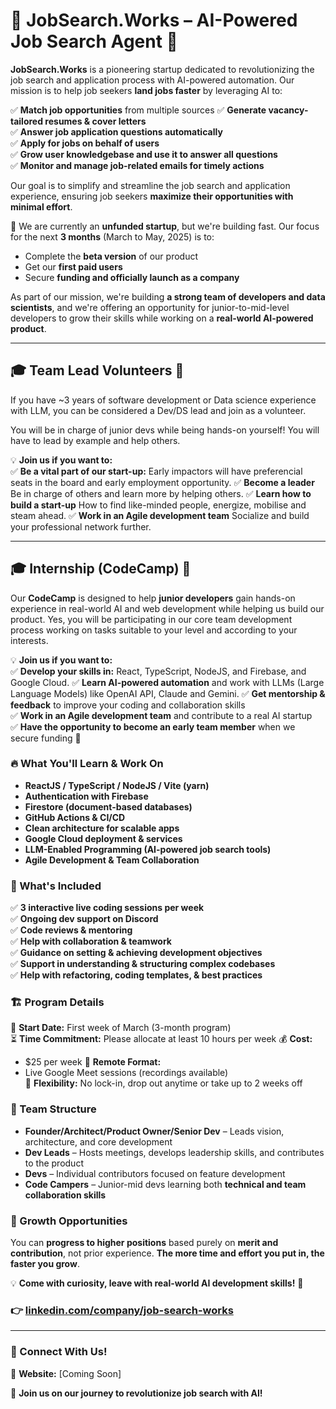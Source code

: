 # 🌟 JobSearch.Works – AI-Powered Job Search Agent 🚀  

**JobSearch.Works** is a pioneering startup dedicated to revolutionizing the job search and application process with AI-powered automation. Our mission is to help job seekers **land jobs faster** by leveraging AI to:

✅ **Match job opportunities** from multiple sources
✅ **Generate vacancy-tailored resumes & cover letters**  
✅ **Answer job application questions automatically**  
✅ **Apply for jobs on behalf of users**  
✅ **Grow user knowledgebase and use it to answer all questions**  
✅ **Monitor and manage job-related emails for timely actions**  

Our goal is to simplify and streamline the job search and application experience, ensuring job seekers **maximize their opportunities with minimal effort**.  

🚀 We are currently an **unfunded startup**, but we're building fast. Our focus for the next **3 months** (March to May, 2025) is to:  
- Complete the **beta version** of our product  
- Get our **first paid users**  
- Secure **funding and officially launch as a company**  

As part of our mission, we're building **a strong team of developers and data scientists**, and we're offering an opportunity for junior-to-mid-level developers to grow their skills while working on a **real-world AI-powered product**.  

---

## 🎓 Team Lead Volunteers 🚀  

If you have ~3 years of software development or Data science experience with LLM, you can be considered a Dev/DS lead and join as a volunteer.

You will be in charge of junior devs while being hands-on yourself! You will have to lead by example and help others.

💡 **Join us if you want to:**  
✅ **Be a vital part of our start-up:** Early impactors will have preferencial seats in the board and early employment opportunity.
✅ **Become a leader** Be in charge of others and learn more by helping others.
✅ **Learn how to build a start-up** How to find like-minded people, energize, mobilise and steam ahead.
✅ **Work in an Agile development team** Socialize and build your professional network further.

---

## 🎓 Internship (CodeCamp) 🚀  

Our **CodeCamp** is designed to help **junior developers** gain hands-on experience in real-world AI and web development while helping us build our product.
Yes, you will be participating in our core team development process working on tasks suitable to your level and according to your interests.

💡 **Join us if you want to:**  
✅ **Develop your skills in:** React, TypeScript, NodeJS, and Firebase, and Google Cloud.
✅ **Learn AI-powered automation** and work with LLMs (Large Language Models) like OpenAI API, Claude and Gemini.
✅ **Get mentorship & feedback** to improve your coding and collaboration skills  
✅ **Work in an Agile development team** and contribute to a real AI startup  
✅ **Have the opportunity to become an early team member** when we secure funding 🚀  

### 🔥 What You'll Learn & Work On  
- **ReactJS / TypeScript / NodeJS / Vite (yarn)**  
- **Authentication with Firebase**  
- **Firestore (document-based databases)**  
- **GitHub Actions & CI/CD**  
- **Clean architecture for scalable apps**  
- **Google Cloud deployment & services**  
- **LLM-Enabled Programming (AI-powered job search tools)**  
- **Agile Development & Team Collaboration**  

### 📌 What's Included  
✅ **3 interactive live coding sessions per week**  
✅ **Ongoing dev support on Discord**  
✅ **Code reviews & mentoring**  
✅ **Help with collaboration & teamwork**  
✅ **Guidance on setting & achieving development objectives**  
✅ **Support in understanding & structuring complex codebases**  
✅ **Help with refactoring, coding templates, & best practices**  

### 🏗️ Program Details  
📅 **Start Date:** First week of March (3-month program)  
⏳ **Time Commitment:** Please allocate at least 10 hours per week 
💰 **Cost:**  
- $25 per week
📍 **Remote Format:**  
- Live Google Meet sessions (recordings available)  
🎯 **Flexibility:** No lock-in, drop out anytime or take up to 2 weeks off  

### 🏢 Team Structure  
- **Founder/Architect/Product Owner/Senior Dev** – Leads vision, architecture, and core development  
- **Dev Leads** – Hosts meetings, develops leadership skills, and contributes to the product  
- **Devs** – Individual contributors focused on feature development  
- **Code Campers** – Junior-mid devs learning both **technical and team collaboration skills**  

### 🚀 Growth Opportunities  
You can **progress to higher positions** based purely on **merit and contribution**, not prior experience. **The more time and effort you put in, the faster you grow**.  

💡 **Come with curiosity, leave with real-world AI development skills!** 🚀  
### 👉 [linkedin.com/company/job-search-works](https://linkedin.com/company/job-search-works)

---

### 📢 Connect With Us!  
📌 **Website:** [Coming Soon]  

🚀 **Join us on our journey to revolutionize job search with AI!**  
